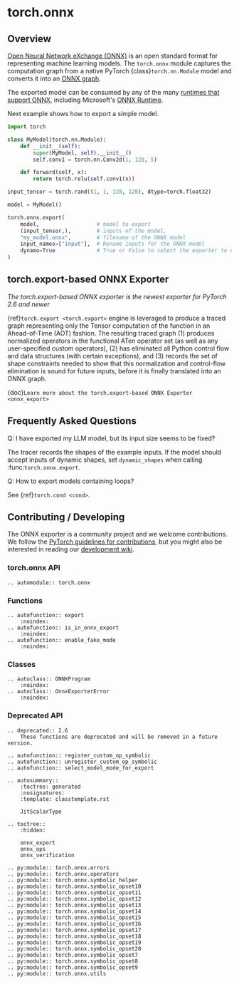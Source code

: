# torch.onnx


## Overview

[Open Neural Network eXchange (ONNX)](https://onnx.ai/) is an open standard
format for representing machine learning models. The `torch.onnx` module captures the computation graph from a
native PyTorch {class}`torch.nn.Module` model and converts it into an
[ONNX graph](https://github.com/onnx/onnx/blob/main/docs/IR.md).

The exported model can be consumed by any of the many
[runtimes that support ONNX](https://onnx.ai/supported-tools.html#deployModel), including
Microsoft's [ONNX Runtime](https://www.onnxruntime.ai).

Next example shows how to export a simple model.

```python
import torch

class MyModel(torch.nn.Module):
    def __init__(self):
        super(MyModel, self).__init__()
        self.conv1 = torch.nn.Conv2d(1, 128, 5)

    def forward(self, x):
        return torch.relu(self.conv1(x))

input_tensor = torch.rand((1, 1, 128, 128), dtype=torch.float32)

model = MyModel()

torch.onnx.export(
    model,                  # model to export
    (input_tensor,),        # inputs of the model,
    "my_model.onnx",        # filename of the ONNX model
    input_names=["input"],  # Rename inputs for the ONNX model
    dynamo=True             # True or False to select the exporter to use
)
```

## torch.export-based ONNX Exporter

*The torch.export-based ONNX exporter is the newest exporter for PyTorch 2.6 and newer*

{ref}`torch.export <torch.export>` engine is leveraged to produce a traced graph representing only the Tensor computation of the function in an
Ahead-of-Time (AOT) fashion. The resulting traced graph (1) produces normalized operators in the functional
ATen operator set (as well as any user-specified custom operators), (2) has eliminated all Python control
flow and data structures (with certain exceptions), and (3) records the set of shape constraints needed to
show that this normalization and control-flow elimination is sound for future inputs, before it is finally
translated into an ONNX graph.

{doc}`Learn more about the torch.export-based ONNX Exporter <onnx_export>`

## Frequently Asked Questions

Q: I have exported my LLM model, but its input size seems to be fixed?

  The tracer records the shapes of the example inputs. If the model should accept
  inputs of dynamic shapes, set ``dynamic_shapes`` when calling :func:`torch.onnx.export`.

Q: How to export models containing loops?

  See {ref}`torch.cond <cond>`.

## Contributing / Developing

The ONNX exporter is a community project and we welcome contributions. We follow the
[PyTorch guidelines for contributions](https://github.com/pytorch/pytorch/blob/main/CONTRIBUTING.md), but you might
also be interested in reading our [development wiki](https://github.com/pytorch/pytorch/wiki/PyTorch-ONNX-exporter).


### torch.onnx API

```{eval-rst}
.. automodule:: torch.onnx
```

### Functions

```{eval-rst}
.. autofunction:: export
    :noindex:
.. autofunction:: is_in_onnx_export
    :noindex:
.. autofunction:: enable_fake_mode
    :noindex:
```

### Classes

```{eval-rst}
.. autoclass:: ONNXProgram
    :noindex:
.. autoclass:: OnnxExporterError
    :noindex:
```

### Deprecated API

```{eval-rst}
.. deprecated:: 2.6
    These functions are deprecated and will be removed in a future version.

.. autofunction:: register_custom_op_symbolic
.. autofunction:: unregister_custom_op_symbolic
.. autofunction:: select_model_mode_for_export

.. autosummary::
    :toctree: generated
    :nosignatures:
    :template: classtemplate.rst

    JitScalarType
```

```{eval-rst}
.. toctree::
    :hidden:

    onnx_export
    onnx_ops
    onnx_verification
```

<!-- This module needs to be documented. Adding here in the meantime
for tracking purposes -->
```{eval-rst}
.. py:module:: torch.onnx.errors
.. py:module:: torch.onnx.operators
.. py:module:: torch.onnx.symbolic_helper
.. py:module:: torch.onnx.symbolic_opset10
.. py:module:: torch.onnx.symbolic_opset11
.. py:module:: torch.onnx.symbolic_opset12
.. py:module:: torch.onnx.symbolic_opset13
.. py:module:: torch.onnx.symbolic_opset14
.. py:module:: torch.onnx.symbolic_opset15
.. py:module:: torch.onnx.symbolic_opset16
.. py:module:: torch.onnx.symbolic_opset17
.. py:module:: torch.onnx.symbolic_opset18
.. py:module:: torch.onnx.symbolic_opset19
.. py:module:: torch.onnx.symbolic_opset20
.. py:module:: torch.onnx.symbolic_opset7
.. py:module:: torch.onnx.symbolic_opset8
.. py:module:: torch.onnx.symbolic_opset9
.. py:module:: torch.onnx.utils
```
